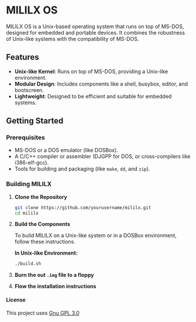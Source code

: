 # MILILX OS

MILILX OS is a Unix-based operating system that runs on top of MS-DOS, designed for embedded and portable devices. It combines the robustness of Unix-like systems with the compatibility of MS-DOS.

## Features

- **Unix-like Kernel**: Runs on top of MS-DOS, providing a Unix-like environment.
- **Modular Design**: Includes components like a shell, busybox, editor, and bootscreen.
- **Lightweight**: Designed to be efficient and suitable for embedded systems.

## Getting Started

### Prerequisites

- MS-DOS or a DOS emulator (like DOSBox).
- A C/C++ compiler or assembler (DJGPP for DOS, or cross-compilers like i386-elf-gcc).
- Tools for building and packaging (like `make`, `dd`, and `zip`).

### Building MILILX

1. **Clone the Repository**

    ```bash
    git clone https://github.com/yourusername/mililx.git
    cd mililx
    ```

2. **Build the Components**

   To build MILILX on a Unix-like system or in a DOSBox environment, follow these instructions.

   **In Unix-like Environment:**

   ```bash
   ./build.sh
   ```
3. **Burn the out `.img` file to a floppy**
4. **Flow the installation instructions**
#### License

This project uses [Gnu GPL 3.0](https://www.gnu.org/licenses/gpl-3.0.en.html#license-text)
